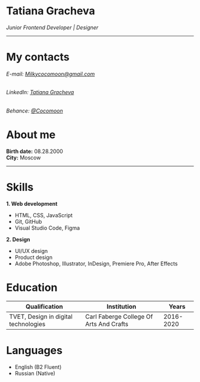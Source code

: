 # Tatiana Gracheva
*Junior Frontend Developer | Designer*

---

# My contacts
###### E-mail: [Milkycocomoon@gmail.com](https://mail.google.com/mail/u/4/#inbox?compose=CllgCKCDkpLgxFpLpDRltmnWjsQdNBrZlSSlGsCvgTRhhpQRwQMglbsbpVnHkcTldpKtghgFPGq)
###### LinkedIn: [Tatiana Gracheva](https://www.linkedin.com/in/tatiana-g-36675a202/)
###### Behance: [@Cocomoon](https://www.behance.net/cocomoon)

# About me
**Birth date:** 08.28.2000  
**City:** Moscow  

---

# Skills
__1. Web development__
* HTML, CSS, JavaScript
* Git, GitHub
* Visual Studio Code, Figma

__2. Design__
* UI/UX design
* Product design
* Adobe Photoshop, Illustrator, InDesign, Premiere Pro, After Effects

# Education
|Qualification|Institution|Years|
|-------------|-------------|--------------|
|TVET, Design in digital technologies|Carl Faberge College Of Arts And Crafts| 2016-2020|

# Languages
* English (B2 Fluent)
* Russian (Native)
